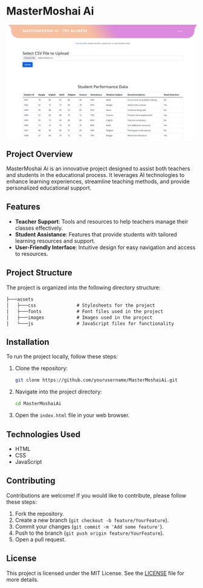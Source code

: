 # MasterMoshai Ai

![Screenshot](screenshot1.png)

## Project Overview

MasterMoshai Ai is an innovative project designed to assist both teachers and students in the educational process. It leverages AI technologies to enhance learning experiences, streamline teaching methods, and provide personalized educational support.

## Features

- **Teacher Support**: Tools and resources to help teachers manage their classes effectively.
- **Student Assistance**: Features that provide students with tailored learning resources and support.
- **User-Friendly Interface**: Intuitive design for easy navigation and access to resources.

## Project Structure

The project is organized into the following directory structure:

```
├───assets
│   ├───css               # Stylesheets for the project
│   ├───fonts             # Font files used in the project
│   ├───images            # Images used in the project
│   └───js                # JavaScript files for functionality
```

## Installation

To run the project locally, follow these steps:

1. Clone the repository:
   ```bash
   git clone https://github.com/yourusername/MasterMoshaiAi.git
   ```

2. Navigate into the project directory:
   ```bash
   cd MasterMoshaiAi
   ```

3. Open the `index.html` file in your web browser.

## Technologies Used

- HTML
- CSS
- JavaScript

## Contributing

Contributions are welcome! If you would like to contribute, please follow these steps:

1. Fork the repository.
2. Create a new branch (`git checkout -b feature/YourFeature`).
3. Commit your changes (`git commit -m 'Add some feature'`).
4. Push to the branch (`git push origin feature/YourFeature`).
5. Open a pull request.

## License

This project is licensed under the MIT License. See the [LICENSE](LICENSE) file for more details.
